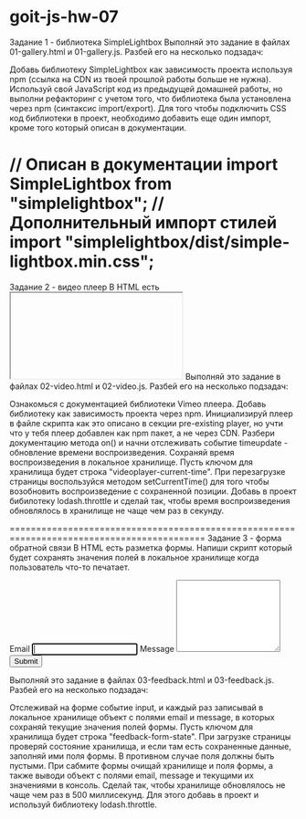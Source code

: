 # goit-js-hw-07

Задание 1 - библиотека SimpleLightbox
Выполняй это задание в файлах 01-gallery.html и 01-gallery.js. Разбей его на несколько подзадач:

Добавь библиотеку SimpleLightbox как зависимость проекта используя npm (ссылка на CDN из твоей прошлой работы больше не нужна).
Используй свой JavaScript код из предыдущей домашней работы, но выполни рефакторинг с учетом того, что библиотека была установлена через npm (синтаксис import/export).
Для того чтобы подключить CSS код библиотеки в проект, необходимо добавить еще один импорт, кроме того который описан в документации.

// Описан в документации
import SimpleLightbox from "simplelightbox";
// Дополнительный импорт стилей
import "simplelightbox/dist/simple-lightbox.min.css";
   =======================================================================================
Задание 2 - видео плеер
В HTML есть <iframe> с видео для Vimeo плеера. Напиши скрипт который будет сохранять текущее время воспроизведения видео в локальное хранилище и, при перезагрузке страницы, продолжать воспроизводить видео с этого времени.

<iframe
  id="vimeo-player"
  src="https://player.vimeo.com/video/236203659"
  width="640"
  height="360"
  frameborder="0"
  allowfullscreen
  allow="autoplay; encrypted-media"
></iframe>
Выполняй это задание в файлах 02-video.html и 02-video.js. Разбей его на несколько подзадач:

Ознакомься с документацией библиотеки Vimeo плеера.
Добавь библиотеку как зависимость проекта через npm.
Инициализируй плеер в файле скрипта как это описано в секции pre-existing player, но учти что у тебя плеер добавлен как npm пакет, а не через CDN.
Разбери документацию метода on() и начни отслеживать событие timeupdate - обновление времени воспроизведения.
Сохраняй время воспроизведения в локальное хранилище. Пусть ключом для хранилища будет строка "videoplayer-current-time".
При перезагрузке страницы воспользуйся методом setCurrentTime() для того чтобы возобновить воспроизведение с сохраненной позиции.
Добавь в проект бибилотеку lodash.throttle и сделай так, чтобы время воспроизведения обновлялось в хранилище не чаще чем раз в секунду.
  
  ===========================================================================================
Задание 3 - форма обратной связи
В HTML есть разметка формы. Напиши скрипт который будет сохранять значения полей в локальное хранилище когда пользователь что-то печатает.

<form class="feedback-form" autocomplete="off">
  <label>
    Email
    <input type="email" name="email" autofocus />
  </label>
  <label>
    Message
    <textarea name="message" rows="8"></textarea>
  </label>
  <button type="submit">Submit</button>
</form>
Выполняй это задание в файлах 03-feedback.html и 03-feedback.js. Разбей его на несколько подзадач:

Отслеживай на форме событие input, и каждый раз записывай в локальное хранилище объект с полями email и message, в которых сохраняй текущие значения полей формы. Пусть ключом для хранилища будет строка "feedback-form-state".
При загрузке страницы проверяй состояние хранилища, и если там есть сохраненные данные, заполняй ими поля формы. В противном случае поля должны быть пустыми.
При сабмите формы очищай хранилище и поля формы, а также выводи объект с полями email, message и текущими их значениями в консоль.
Сделай так, чтобы хранилище обновлялось не чаще чем раз в 500 миллисекунд. Для этого добавь в проект и используй библиотеку lodash.throttle.
